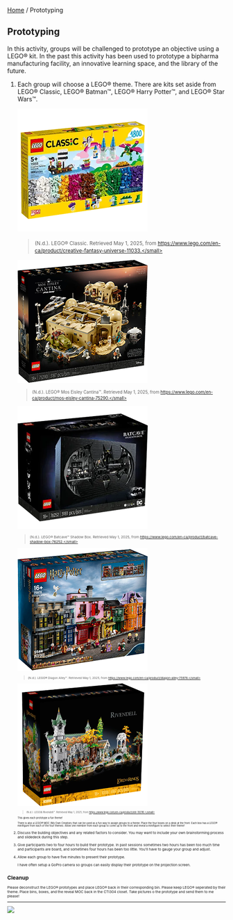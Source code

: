 [Home](/) / Prototyping

<style>@import url("//readme.codeadam.ca/readme.css");</style>

## Prototyping

In this activity, groups will be challenged to prototype an objective using a LEGO&reg; kit. In the past this activity has been used to prototype a bipharma manufacturing facility, an innovative learning space, and the library of the future.

1. Each group will choose a LEGO&reg; theme. There are kits set aside from LEGO&reg; Classic, LEGO&reg; Batman&trade;, LEGO&reg; Harry Potter&trade;, and LEGO&reg; Star Wars&trade;.

   ![Classic](images/prototyping/prototyping-fantasy.png)
   > <small>(N.d.). LEGO&reg; Classic. Retrieved May 1, 2025, from https://www.lego.com/en-ca/product/creative-fantasy-universe-11033.</small>

   ![Mos Eisley Cantina™](images/prototyping/prototyping-mos.png)
   > <small>(N.d.). LEGO&reg; Mos Eisley Cantina™. Retrieved May 1, 2025, from https://www.lego.com/en-ca/product/mos-eisley-cantina-75290.</small>
   
   ![Batcave™ Shadow Box](images/prototyping/prototyping-shadow.png)
   > <small>(N.d.). LEGO&reg; Batcave™ Shadow Box. Retrieved May 1, 2025, from https://www.lego.com/en-ca/product/batcave-shadow-box-76252.</small>

   ![Diagon Alley™](images/prototyping/prototyping-diagon.png)
   > <small>(N.d.). LEGO&reg; Diagon Alley™. Retrieved May 1, 2025, from https://www.lego.com/en-ca/product/diagon-alley-75978.</small>

   ![Rivendell™](images/prototyping/prototyping-rings.png)
   > <small>(N.d.). LEGO& Rivendell™. Retrieved May 1, 2025, from https://www.lego.com/en-ca/product/lotr-10316.</small>

   This gives each prototype a fun theme!

   There is also a LEGO&reg; MOC (My Own Creation) that can be used as a fun way to assign groups to a theme. Place the four boxes on a desk at the front. Each box has a LEGO&reg; minifigure from each of the four themes. Allow one member from each group to come up to the front and reveal a minifigure to select their theme!

3. Discuss the bulding objectives and any related factors to consider. You may want to include your own brainstorming process and slidedeck during this step.

4. Give participants two to four hours to build their prototype. In past sessions sometimes two hours has been too much time and participants are board, and sometimes four hours has been too little. You'll have to gauge your group and adjust.

5. Allow each group to have five minutes to present their prototype.

   I have often setup a GoPro camera so groups can easily display their prototype on the projection screen.

## Cleanup

Please deconstruct the LEGO&reg; prototypes and place LEGO&reg; back in their corresponding bin. Please keep LEGO&reg; seperated by their theme. Place bins, boxes, and the reveal MOC back in the CTI304 closet. Take pictures o the prototype and send them to me please!

---

<a href="https://codeadam.ca">
<img src="https://cdn.codeadam.ca/images@1.0.0/codeadam-logo-coloured-horizontal.png" width="100">
</a>
